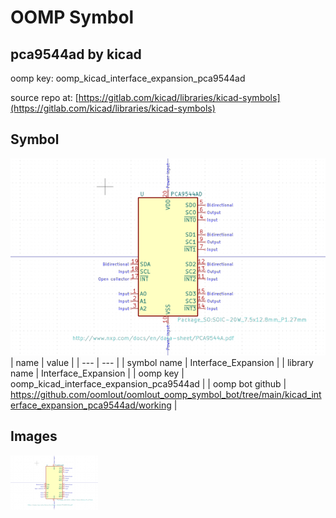 # OOMP Symbol  
## pca9544ad  by kicad  
  
oomp key: oomp_kicad_interface_expansion_pca9544ad  
  
source repo at: [https://gitlab.com/kicad/libraries/kicad-symbols](https://gitlab.com/kicad/libraries/kicad-symbols)  
## Symbol  
  
[![working.png](working_600.png)](working.png)  
| name | value | 
| --- | --- | 
| symbol name | Interface_Expansion | 
| library name | Interface_Expansion | 
| oomp key | oomp_kicad_interface_expansion_pca9544ad | 
| oomp bot github | https://github.com/oomlout/oomlout_oomp_symbol_bot/tree/main/kicad_interface_expansion_pca9544ad/working | 
## Images  
  
[![working.png](working_140.png)](working.png)  
